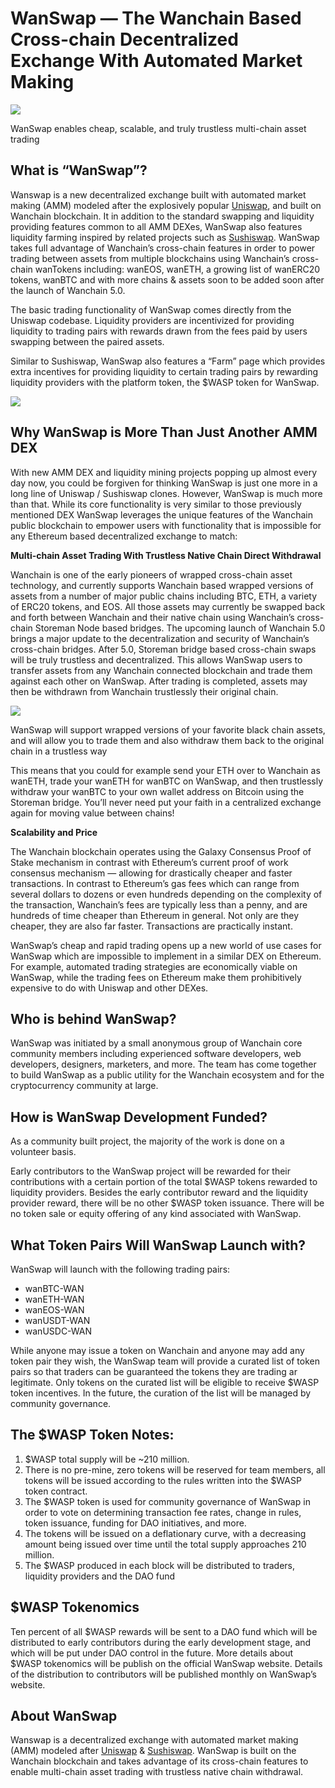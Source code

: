 # WanSwap — The Wanchain Based Cross-chain Decentralized Exchange With Automated Market Making

![](https://miro.medium.com/max/2800/1*l9GKEQD3eAXnOfnkFULydg.png)

WanSwap enables cheap, scalable, and truly trustless multi-chain asset trading

## What is “WanSwap”?

Wanswap is a new decentralized exchange built with automated market making (AMM) modeled after the explosively popular [Uniswap](https://uniswap.org/), and built on Wanchain blockchain. It in addition to the standard swapping and liquidity providing features common to all AMM DEXes, WanSwap also features liquidity farming inspired by related projects such as [Sushiswap](https://sushiswap.fi/). WanSwap takes full advantage of Wanchain’s cross-chain features in order to power trading between assets from multiple blockchains using Wanchain’s cross-chain wanTokens including: wanEOS, wanETH, a growing list of wanERC20 tokens, wanBTC and with more chains & assets soon to be added soon after the launch of Wanchain 5.0.

The basic trading functionality of WanSwap comes directly from the Uniswap codebase. Liquidity providers are incentivized for providing liquidity to trading pairs with rewards drawn from the fees paid by users swapping between the paired assets.

Similar to Sushiswap, WanSwap also features a “Farm” page which provides extra incentives for providing liquidity to certain trading pairs by rewarding liquidity providers with the platform token, the $WASP token for WanSwap.

![](https://miro.medium.com/max/875/1*wYV735sZom6uY_CoXvJpHQ.png)

## Why WanSwap is More Than Just Another AMM DEX

With new AMM DEX and liquidity mining projects popping up almost every day now, you could be forgiven for thinking WanSwap is just one more in a long line of Uniswap / Sushiswap clones. However, WanSwap is much more than that. While its core functionality is very similar to those previously mentioned DEX WanSwap leverages the unique features of the Wanchain public blockchain to empower users with functionality that is impossible for any Ethereum based decentralized exchange to match:

**Multi-chain Asset Trading With Trustless Native Chain Direct Withdrawal**

Wanchain is one of the early pioneers of wrapped cross-chain asset technology, and currently supports Wanchain based wrapped versions of assets from a number of major public chains including BTC, ETH, a variety of ERC20 tokens, and EOS. All those assets may currently be swapped back and forth between Wanchain and their native chain using Wanchain’s cross-chain Storeman Node based bridges. The upcoming launch of Wanchain 5.0 brings a major update to the decentralization and security of Wanchain’s cross-chain bridges. After 5.0, Storeman bridge based cross-chain swaps will be truly trustless and decentralized. This allows WanSwap users to transfer assets from any Wanchain connected blockchain and trade them against each other on WanSwap. After trading is completed, assets may then be withdrawn from Wanchain trustlessly their original chain.

![](https://miro.medium.com/max/875/1*Khxlnk1vqkXIgKrVRpeeyg.png)

WanSwap will support wrapped versions of your favorite black chain assets, and will allow you to trade them and also withdraw them back to the original chain in a trustless way

This means that you could for example send your ETH over to Wanchain as wanETH, trade your wanETH for wanBTC on WanSwap, and then trustlessly withdraw your wanBTC to your own wallet address on Bitcoin using the Storeman bridge. You’ll never need put your faith in a centralized exchange again for moving value between chains!

**Scalability and Price**

The Wanchain blockchain operates using the Galaxy Consensus Proof of Stake mechanism in contrast with Ethereum’s current proof of work consensus mechanism — allowing for drastically cheaper and faster transactions. In contrast to Ethereum’s gas fees which can range from several dollars to dozens or even hundreds depending on the complexity of the transaction, Wanchain’s fees are typically less than a penny, and are hundreds of time cheaper than Ethereum in general. Not only are they cheaper, they are also far faster. Transactions are practically instant.

WanSwap’s cheap and rapid trading opens up a new world of use cases for WanSwap which are impossible to implement in a similar DEX on Ethereum. For example, automated trading strategies are economically viable on WanSwap, while the trading fees on Ethereum make them prohibitively expensive to do with Uniswap and other DEXes.

## Who is behind WanSwap?

WanSwap was initiated by a small anonymous group of Wanchain core community members including experienced software developers, web developers, designers, marketers, and more. The team has come together to build WanSwap as a public utility for the Wanchain ecosystem and for the cryptocurrency community at large.

## How is WanSwap Development Funded?

As a community built project, the majority of the work is done on a volunteer basis.

Early contributors to the WanSwap project will be rewarded for their contributions with a certain portion of the total $WASP tokens rewarded to liquidity providers. Besides the early contributor reward and the liquidity provider reward, there will be no other $WASP token issuance. There will be no token sale or equity offering of any kind associated with WanSwap.

## What Token Pairs Will WanSwap Launch with?

WanSwap will launch with the following trading pairs:

*   wanBTC-WAN
*   wanETH-WAN
*   wanEOS-WAN
*   wanUSDT-WAN
*   wanUSDC-WAN

While anyone may issue a token on Wanchain and anyone may add any token pair they wish, the WanSwap team will provide a curated list of token pairs so that traders can be guaranteed the tokens they are trading ar legitimate. Only tokens on the curated list will be eligible to receive $WASP token incentives. In the future, the curation of the list will be managed by community governance.

## The $WASP Token Notes:

1.  $WASP total supply will be ~210 million.
2.  There is no pre-mine, zero tokens will be reserved for team members, all tokens will be issued according to the rules written into the $WASP token contract.
3.  The $WASP token is used for community governance of WanSwap in order to vote on determining transaction fee rates, change in rules, token issuance, funding for DAO initiatives, and more.
4.  The tokens will be issued on a deflationary curve, with a decreasing amount being issued over time until the total supply approaches 210 million.
5.  The $WASP produced in each block will be distributed to traders, liquidity providers and the DAO fund

## $WASP Tokenomics

Ten percent of all $WASP rewards will be sent to a DAO fund which will be distributed to early contributors during the early development stage, and which will be put under DAO control in the future. More details about $WASP tokenomics will be publish on the official WanSwap website. Details of the distribution to contributors will be published monthly on WanSwap’s website.





## About WanSwap

Wanswap is a decentralized exchange with automated market making (AMM) modeled after [Uniswap](https://uniswap.org/) & [Sushiswap](https://sushiswap.fi/). WanSwap is built on the Wanchain blockchain and takes advantage of its cross-chain features to enable multi-chain asset trading with trustless native chain withdrawal.
